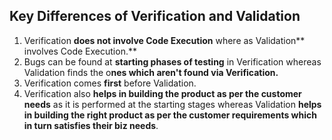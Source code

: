 ## Key Differences of Verification and Validation

1. Verification **does not involve Code Execution** where as Validation** involves Code Execution.**
2. Bugs can be found at **starting phases of testing** in Verification whereas Validation finds the o**nes which aren't found via Verification.** 
3. Verification comes **first** before Validation.
4. Verification also **helps in building the product as per the customer needs** as it is performed at the starting stages whereas Validation **helps in building the right product as per the customer requirements which in turn satisfies their biz needs**.

